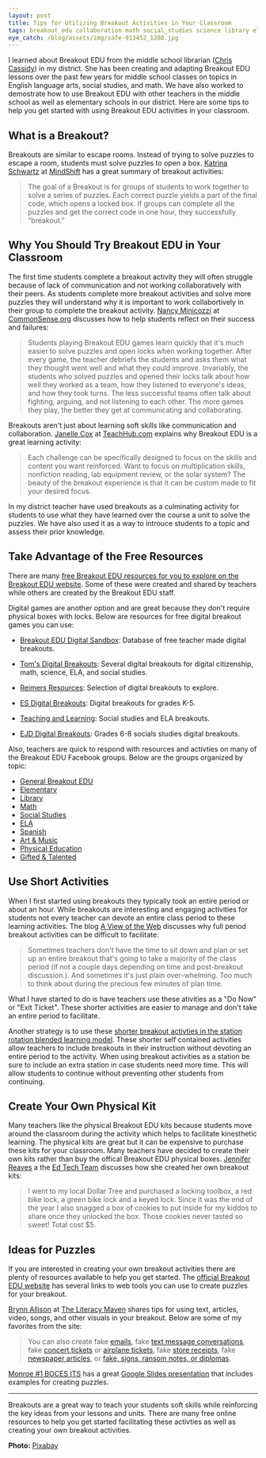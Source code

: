 ```yaml
---
layout: post
title: Tips for Utilizing Breakout Activities in Your Classroom 
tags: breakout_edu collaboration math social_studies science library ela english_language_arts blended_learning
eye_catch: /blog/assets/img/safe-913452_1280.jpg
---
```


I learned about Breakout EDU from the middle school librarian ([Chris Cassidy](https://twitter.com/chcassidy)) in my district.  She has been creating and adapting Breakout EDU lessons over the past few years for middle school classes on topics in English language arts, social studies, and math.  We have also worked to demostrate how to use Breakout EDU with other teachers in the middle school as well as elementary schools in our district.  Here are some tips to help you get started with using Breakout EDU activities in your classroom.

<!--more-->

## What is a Breakout?

Breakouts are similar to escape rooms.  Instead of trying to solve puzzles to escape a room, students must solve puzzles to open a box.  [Katrina Schwartz](https://twitter.com/Kschwart) at [MindShift](https://www.kqed.org/mindshift/52723/building-teamwork-and-perseverance-in-early-elementary-students-with-breakouts) has a great summary of breakout activities:

> The goal of a Breakout is for groups of students to work together to solve a series of puzzles. Each correct puzzle yields a part of the final code, which opens a locked box. If groups can complete all the puzzles and get the correct code in one hour, they successfully “breakout.”

## Why You Should Try Breakout EDU in Your Classroom

The first time students complete a breakout activity they will often struggle because of lack of communication and not working collaboratively with their peers.  As students complete more breakout activities and solve more puzzles they will understand why it is important to work collabortively in their group to complete the breakout activity.  [Nancy Minicozzi](https://www.twitter.com/coffeenancy) at [CommonSense.org](https://www.commonsense.org/education/articles/build-collaboration-skills-with-breakout-edu) discusses how to help students reflect on their success and failures:

> Students playing Breakout EDU games learn quickly that it's much easier to solve puzzles and open locks when working together. After every game, the teacher debriefs the students and asks them what they thought went well and what they could improve. Invariably, the students who solved puzzles and opened their locks talk about how well they worked as a team, how they listened to everyone's ideas, and how they took turns. The less successful teams often talk about fighting, arguing, and not listening to each other. The more games they play, the better they get at communicating and collaborating.

Breakouts aren't just about learning soft skills like communication and collaboration.  [Janelle Cox](https://twitter.com/empoweringed) at [TeachHub.com](https://www.teachhub.com/breakout-edu-gamified-learning-teaching-strategies) explains why Breakout EDU is a great learning activity:

> Each challenge can be specifically designed to focus on the skills and content you want reinforced. Want to focus on multiplication skills, nonfiction reading, lab equipment review, or the solar system? The beauty of the breakout experience is that it can be custom made to fit your desired focus.

In my district teacher have used breakouts as a culminating activity for students to use what they have learned over the course a unit to solve the puzzles.  We have also used it as a way to introuce students to a topic and assess their prior knowledge.

## Take Advantage of the Free Resources

There are many [free Breakout EDU resources for you to explore on the Breakout EDU website](https://www.breakoutedu.com/freegames).  Some of these were created and shared by teachers while others are created by the Breakout EDU staff.

Digital games are another option and are great because they don't require physical boxes with locks.  Below are resources for free digital breakout games you can use:

- [Breakout EDU Digital Sandbox](https://sites.google.com/site/digitalbreakoutjb/sandbox): Database of free teacher made digital breakouts.

- [Tom's Digital Breakouts](https://sites.google.com/view/tomsdigitalbreakouts/home?authuser=0): Several digital breakouts for digital citizenship, math, science, ELA, and social studies.

- [Reimers Resources](https://sites.google.com/tcea.org/prr/breakout-edu/digital-breakouts): Selection of digital breakouts to explore.

- [ES Digital Breakouts](https://sites.google.com/henrico.k12.va.us/digitalbreakout/home): Digital breakouts for grades K-5.

- [Teaching and Learning](https://sites.google.com/view/teachingandlearningmrss/digital-breakouts): Social studies and ELA breakouts.

- [EJD Digital Breakouts](https://sites.google.com/phoenixcsd.net/ejddigitalbreakout): Grades 6-8 socials studies digital breakouts.

Also, teachers are quick to respond with resources and activties on many of the Breakout EDU Facebook groups.  Below are the groups organized by topic:

- [General Breakout EDU](https://www.facebook.com/groups/breakoutedu/)
- [Elementary](https://www.facebook.com/groups/breakouteduelem/)
- [Library](https://www.facebook.com/groups/breakoutedulibrary/)
- [Math](https://www.facebook.com/groups/breakoutedumath/)
- [Social Studies](https://www.facebook.com/groups/breakouteduhistory/)
- [ELA](https://www.facebook.com/groups/breakouteduenglish/)
- [Spanish](https://www.facebook.com/groups/breakouteduspanish/)
- [Art & Music](https://www.facebook.com/groups/breakouteduartmusic/)
- [Physical Education](https://www.facebook.com/groups/247609799049954/)
- [Gifted & Talented](https://www.facebook.com/groups/1977223899172078/)

## Use Short Activities

When I first started using breakouts they typically took an entire period or about an hour.  While breakouts are interesting and engaging activities for students not every teacher can devote an entire class period to these learning activities.   The blog [A View of the Web](http://aviewoftheweb.blogspot.com/2017/02/short-on-time-try-mini-breakout.html) discusses why full period breakout activities can be difficult to facilitate:

> Sometimes teachers don't have the time to sit down and plan or set up an entire breakout that's going to take a majority of the class period (if not a couple days depending on time and post-breakout discussion.).  And sometimes it's just plain over-whelming.  Too much to think about during the precious few minutes of plan time.

What I have started to do is have teachers use these ativities as a "Do Now" or "Exit Ticket".  These shorter activities are easier to manage and don't take an entire period to facilitate.

Another strategy is to use these [shorter breakout activties in the station rotation blended learning model](https://www.kqed.org/mindshift/52723/building-teamwork-and-perseverance-in-early-elementary-students-with-breakouts).  These shorter self contained activities allow teachers to include breakouts in their instruction without devoting an entire period to the activity.  When using breakout activities as a station be sure to include an extra station in case students need more time.  This will allow students to continue without preventing other students from continuing.

## Create Your Own Physical Kit

Many teachers like the physical Breakout EDU kits because students move around the classroom during the activity which helps to facilitate kinesthetic learning.  The physical kits are great but it can be expensive to purchase these kits for your classroom.  Many teachers have decided to create their own kits rather than buy the offical Breakout EDU physical boxes.  [Jennifer Reaves](https://twitter.com/jzwvu07) a the [Ed Tech Team](https://www.edtechteam.com/blog/2017/08/break-out-of-classroom/) discusses how she created her own breakout kits:

> I went to my local Dollar Tree and purchased a locking toolbox, a red bike lock, a green bike lock and a keyed lock. Since it was the end of the year I also snagged a box of cookies to put inside for my kiddos to share once they unlocked the box. Those cookies never tasted so sweet! Total cost $5.

## Ideas for Puzzles

If you are interested in creating your own breakout activities there are plenty of resources available to help you get started.  The [official Breakout EDU website](https://www.breakoutedu.com/puzzleresources) has several links to web tools you can use to create puzzles for your breakout.

[Brynn Allison](https://twitter.com/literarymaven) at [The Literacy Maven](https://www.theliterarymaven.com/2017/04/breakout-digital-escape-room-ideas.html) shares tips for using text, articles, video, songs, and other visuals in your breakout.  Below are some of my favorites from the site:

> You can also create fake [emails](http://www.fakewhats.com/), fake [text message conversations](http://www.fakephonetext.com/), fake [concert tickets](http://www.faketicketgenerator.com/) or [airplane tickets](http://returnflights.net/), fake [store receipts](http://www.fakereceipt.us/sales_receipt.php), fake [newspaper articles](https://www.fodey.com/generators/newspaper/snippet.asp), or [fake, signs, ransom notes, or diplomas](http://www.addletters.com/).

[Monroe #1 BOCES ITS](https://twitter.com/M1BITS) has a great [Google Slides presentation](https://docs.google.com/presentation/d/1y_ZnAkGAg_WsNCOuC_erTuXbHDrebzK4ijZDbIqsqzc/edit#slide=id.g13ff152bc0_0_0) that includes examples for creating puzzles.

------

Breakouts are a great way to teach your students soft skills while reinforcing the key ideas from your lessons and units.  There are many free online resources to help you get started facilitating these activties as well as creating your own breakout activities.

**Photo:** [Pixabay](https://pixabay.com/images/id-913452/)
